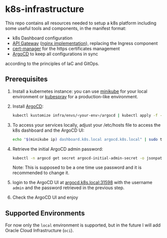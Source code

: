 # k8s-infrastructure
This repo contains all resources needed to setup a k8s platform including some useful tools and components, in the manifest format:
* k8s Dashboard configuration
* [API Gateway](https://gateway-api.sigs.k8s.io/) ([nginx implementation](https://docs.nginx.com/nginx-gateway-fabric/)), replacing the Ingress component
* [cert-manager](https://cert-manager.io/) for the https certificates management
* [ArgoCD](https://argo-cd.readthedocs.io/en/stable/) to keep all configurations in sync

according to the principles of IaC and GitOps.

## Prerequisites
1) Install a kubernetes instance: you can use [minikube](https://minikube.sigs.k8s.io/docs/) for your local environment or [kubespray](https://kubespray.io/) for a production-like environment.
2) Install [ArgoCD](https://argo-cd.readthedocs.io/en/stable/):
    ```bash
    kubectl kustomize infra/envs/<your-env>/argocd | kubectl apply -f -
    ```
3) To access your services locally, adjust your /etc/hosts file to access the k8s dashboard and the ArgoCD UI:
    ```bash
    echo "$(minikube ip) dashboard.k8s.local argocd.k8s.local" | sudo tee -a /etc/hosts
    ```
4) Retrieve the initial ArgoCD admin password:
    ```bash
    kubectl -n argocd get secret argocd-initial-admin-secret -o jsonpath="{.data.password}" | base64 -d
    ```
    Note: This is supposed to be a one time use password and it is recommended to change it.

5) login to the ArgoCD UI at [argocd.k8s.local:31598](https://argocd.k8s.local:31598) with the username `admin` and the password retrieved in the previous step.

6) Check the ArgoCD UI and enjoy

## Supported Environments
For now only the `local` environment is supported, but in the future I will add Oracle Cloud Infrastructure (`oci`).
